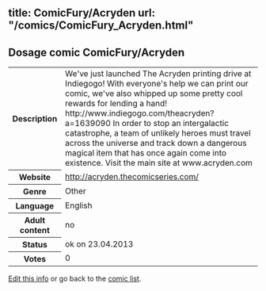 title: ComicFury/Acryden
url: "/comics/ComicFury_Acryden.html"
---
Dosage comic ComicFury/Acryden
-----------------------------------------

<p id="msg"></p>
<script type="text/javascript">
if (window.location.search === '?edit_info_mail=sent_ok') {
  var elem = document.getElementById("msg");
  elem.innerHTML = 'Edited information sucessfully sent.';
  elem.className = 'ok';
}
</script>
<table class="comicinfo">
<tr>
<th>Description</th><td>We've just launched The Acryden printing drive at Indiegogo! With everyone's help we can print our comic, we've also whipped up some pretty cool rewards for lending a hand! http://www.indiegogo.com/theacryden?a=1639090 In order to stop an intergalactic catastrophe, a team of unlikely heroes must travel across the universe and track down a dangerous magical item that has once again come into existence. Visit the main site at www.acryden.com</td>
</tr>
<tr>
<th>Website</th><td><a href="http://acryden.thecomicseries.com/">http://acryden.thecomicseries.com/</a></td>
</tr>
<tr>
<th>Genre</th><td>Other</td>
</tr>
<tr>
<th>Language</th><td>English</td>
</tr>
<tr>
<th>Adult content</th><td>no</td>
</tr>
<tr>
<th>Status</th><td>ok on 23.04.2013</td>
</tr>
<tr>
<th>Votes</th><td>0</td>
</tr>
</table>

[Edit this info](ComicFury_Acryden_edit.html) or go back to the [comic list](../comic-index.html).
